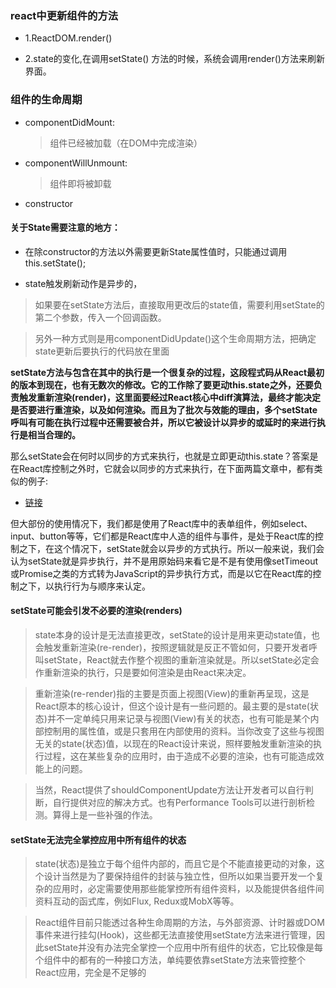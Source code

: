### react中更新组件的方法

- 1.ReactDOM.render()

- 2.state的变化,在调用setState() 方法的时候，系统会调用render()方法来刷新界面。




### 组件的生命周期

+  componentDidMount:
  
	> 组件已经被加载（在DOM中完成渲染）

+  componentWillUnmount:

   > 组件即将被卸载
   
+  constructor


#### 关于State需要注意的地方：

- 在除constructor的方法以外需要更新State属性值时，只能通过调用this.setState();

- state触发刷新动作是异步的，

 > 如果要在setState方法后，直接取用更改后的state值，需要利用setState的第二个参数，传入一个回调函数。

 > 另外一种方式则是用componentDidUpdate()这个生命周期方法，把确定state更新后要执行的代码放在里面
 
 **setState方法与包含在其中的执行是一个很复杂的过程，这段程式码从React最初的版本到现在，也有无数次的修改。它的工作除了要更动this.state之外，还要负责触发重新渲染(render)，这里面要经过React核心中diff演算法，最终才能决定是否要进行重渲染，以及如何渲染。而且为了批次与效能的理由，多个setState呼叫有可能在执行过程中还需要被合并，所以它被设计以异步的或延时的来进行执行是相当合理的。**
 
 那么setState会在何时以同步的方式来执行，也就是立即更动this.state？答案是在React库控制之外时，它就会以同步的方式来执行，在下面两篇文章中，都有类似的例子:
 
+ [链接](https://www.bennadel.com/blog/2893-setstate-state-mutation-operation-may-be-synchronous-in-reactjs.htm)

但大部份的使用情况下，我们都是使用了React库中的表单组件，例如select、input、button等等，它们都是React库中人造的组件与事件，是处于React库的控制之下，在这个情况下，setState就会以异步的方式执行。所以一般来说，我们会认为setState就是异步执行，并不是用原始码来看它是不是有使用像setTimeout或Promise之类的方式转为JavaScript的异步执行方式，而是以它在React库的控制之下，以执行行为与顺序来认定。

#### setState可能会引发不必要的渲染(renders)
>state本身的设计是无法直接更改，setState的设计是用来更动state值，也会触发重新渲染(re-render)，按照逻辑就是反正不管如何，只要开发者呼叫setState，React就去作整个视图的重新渲染就是。所以setState必定会作重新渲染的执行，只是要如何渲染是由React来决定。

>重新渲染(re-render)指的主要是页面上视图(View)的重新再呈现，这是React原本的核心设计，但这个设计是有一些问题的。最主要的是state(状态)并不一定单纯只用来记录与视图(View)有关的状态，也有可能是某个内部控制用的属性值，或是只套用在内部使用的资料。当你改变了这些与视图无关的state(状态)值，以现在的React设计来说，照样要触发重新渲染的执行过程，这在某些复杂的应用时，由于造成不必要的渲染，也有可能造成效能上的问题。

>当然，React提供了shouldComponentUpdate方法让开发者可以自行判断，自行提供对应的解决方式。也有Performance Tools可以进行剖析检测。算得上是一些补强的作法。
>

#### setState无法完全掌控应用中所有组件的状态
> state(状态)是独立于每个组件内部的，而且它是个不能直接更动的对象，这个设计当然是为了要保持组件的封装与独立性，但所以如果当要开发一个复杂的应用时，必定需要使用那些能掌控所有组件资料，以及能提供各组件间资料互动的函式库，例如Flux, Redux或MobX等等。

> React组件目前只能透过各种生命周期的方法，与外部资源、计时器或DOM事件来进行挂勾(Hook)，这些都无法直接使用setState方法来进行管理，因此setState并没有办法完全掌控一个应用中所有组件的状态，它比较像是每个组件中的都有的一种接口方法，单纯要依靠setState方法来管控整个React应用，完全是不足够的


 
